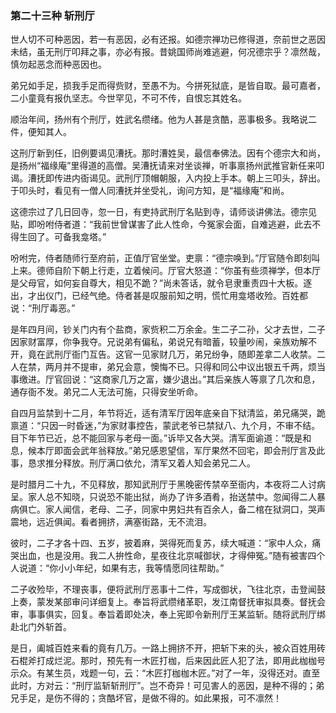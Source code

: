 <script type="text/javascript">
    var head = document.getElementsByTagName('head')[0];
    cssURL = '/public/article_1.css';
    linkTag = document.createElement('link');
    linkTag.href = cssURL;
    linkTag.setAttribute('type','text/css');
    linkTag.setAttribute('rel','stylesheet');
    head.appendChild(linkTag);
</script>
### 第二十三种 斩刑厅

世人切不可种恶因，若一有恶因，必有还报。如德宗禅功已修得道，奈前世之恶因未结，虽无刑厅叩拜之事，亦必有报。昔姚国师尚难逃避，何况德宗乎？凛然哉，慎勿起恶念而种恶因也。

弟兄如手足，损我手足而得赀财，至愚不为。今拼死狱底，是皆自取。最可嘉者，二小童竟有报仇坚志。今世罕见，不可不传，自恨忘其姓名。

顺治年间，扬州有个刑厅，姓武名缵绪。他为人甚是贪酷，恶事极多。我略说二件，便知其人。

这刑厅新到任，旧例要谒见漕抚。那时漕姓吴，最信奉佛法。因有个德宗大和尚，是扬州“福缘庵”里得道的高僧。吴漕抚请来对坐谈禅，听事禀扬州武推官新任来叩谒。漕抚即传进内衙谒见。武刑厅顶帽朝服，入内投上手本。朝上三叩头，辞出。于叩头时，看见有一僧人同漕抚并坐受礼，询问方知，是“福缘庵”和尚。

这德宗过了几日回寺，忽一日，有吏持武刑厅名贴到寺，请师谈讲佛法。德宗见贴，即吩咐侍者道：“我前世曾谋害了此人性命，今冤家会面，自难逃避，此去不得生回了。可备我龛塔。”

吩咐完，侍者随师行至府前，正值厅官坐堂。吏禀：“德宗唤到。”厅官随令即刻叫上来。德师自阶下朝上行走，立着候问。厅官大怒道：“你虽有些须禅学，但本厅是父母官，如何妄自尊大，相见不跪？”尚未答话，就令皂隶重责四十大板。逐出，才出仪门，已经气绝。侍者甚是叹服前知之明，慌忙用龛塔收殓。百姓都说：“刑厅毒恶。”

是年四月间，钞关门内有个盐商，家赀积二万余金。生二子二孙，父才去世，二子因家财富厚，你争我夺。兄说弟有偏私，弟说兄有暗蓄，较量吵闹，亲族劝解不开，竟在武刑厅衙门互告。这官一见家财几万，弟兄纷争，随即差拿二人收禁。二人在禁，两月并不提审，弟兄会意，懊悔不已。只得和同公中议出银五千两，烦当事缴进。厅官回说：“这商家几万之富，嫌少退出。”其后亲族人等禀了几次和息，通存衙不发。弟兄二人无法可施，只得安坐听命。

自四月监禁到十二月，年节将近，适有清军厅因年底亲自下狱清监，弟兄痛哭，跪禀道：“只因一时昏迷，”为家财事控告，蒙武老爷已禁狱八、九个月，不审不结。目下年节已近，总不能回家与老母一面。”诉毕又各大哭。清军面谕道：“既是和息，候本厅即面会武年翁释放。”弟兄感恩望信，军厅果然不回宅，即会刑厅言及此事，恳求推分释放。刑厅满口依允，清军又着人知会弟兄二人。

是时腊月二十九，不见释放，那知武刑厅于黑晚密传禁卒至衙内，本夜将二人讨病呈。家人总不知晓，只说恐不能出狱，尚办了许多酒肴，抬送禁中。忽闻得二人暴病俱亡。家人闻信，老母、二子，同家中男妇共有百余人，备二棺在狱洞口，哭声震地，远近俱闻。看者拥挤，满塞街路，无不流泪。

彼时，二子才各十四、五岁，披着麻，哭得死而复苏，续大喊道：“家中人众，痛哭出血，也是没用。我二人拚性命，星夜往北京喊御状，才得伸冤。”随有被害四个人说道：“你小小年纪，如果有志，我等情愿同往帮助。”

二子收殓毕，不理丧事，便将武刑厅恶事十二件，写成御状，飞往北京，击登闻鼓上奏，蒙发某部审问详细复上。奉旨将武缵绪革职，发江南督抚审拟具奏。督抚会审，事事俱实，回复。奉旨着即处决，奉上宪即令新刑厅王某监斩。随将武刑厅绑赴北门外斩首。

是日，阖城百姓来看的竟有几万。一路上拥挤不开，把斩下来的头，被众百姓用砖石棍斧打成烂泥。那时，预先有一木匠打枷，后来因此匠人犯了法，即用此枷枷号示众。有某生员，戏题一句，云：“木匠打枷枷木匠。”对了一年，没得还对。直至此时，方对云：“刑厅监斩斩刑厅”。岂不奇异！可见害人的恶因，是种不得的；弟兄手足，是伤不得的；贪酷坏官，是做不得的。如此果报，可不凛然！
